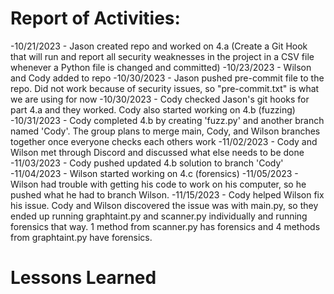 # Report of Activities:
-10/21/2023 - Jason created repo and worked on 4.a (Create a Git Hook that will run and report all security weaknesses in the project in a CSV file whenever a Python file is changed and committed)
-10/23/2023 - Wilson and Cody added to repo
-10/30/2023 - Jason pushed pre-commit file to the repo. Did not work because of security issues, so "pre-commit.txt" is what we are using for now
-10/30/2023 - Cody checked Jason's git hooks for part 4.a and they worked. Cody also started working on 4.b (fuzzing)
-10/31/2023 - Cody completed 4.b by creating 'fuzz.py' and another branch named 'Cody'. The group plans to merge main, Cody, and Wilson branches together once everyone checks each others work 
-11/02/2023 - Cody and Wilson met through Discord and discussed what else needs to be done 
-11/03/2023 - Cody pushed updated 4.b solution to branch 'Cody'
-11/04/2023 - Wilson started working on 4.c (forensics)
-11/05/2023 - Wilson had trouble with getting his code to work on his computer, so he pushed what he had to branch Wilson.
-11/15/2023 - Cody helped Wilson fix his issue. Cody and Wilson discovered the issue was with main.py, so they ended up running graphtaint.py and scanner.py individually and running forensics that way. 1 method from scanner.py has forensics and 4 methods from graphtaint.py have forensics.
# Lessons Learned

